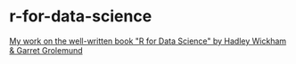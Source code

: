 # r-for-data-science
[My work on the well-written book "R for Data Science" by Hadley Wickham &amp; Garret Grolemund](https://r4ds.had.co.nz/)

